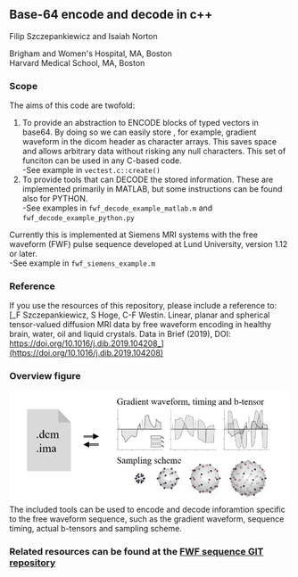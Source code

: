 ## Base-64 encode and decode in c++
Filip Szczepankiewicz and Isaiah Norton

Brigham and Women's Hospital, MA, Boston  
Harvard Medical School, MA, Boston

### Scope
The aims of this code are twofold:  

1. To provide an abstraction to ENCODE blocks of typed vectors in base64. By doing so we can easily store , for example,  gradient waveform in the dicom header as character arrays. This saves space and allows arbitrary data without risking any null characters. This set of funciton can be used in any C-based code.   
-See example in `vectest.c::create()`  
2. To provide tools that can DECODE the stored information. These are implemented primarily in MATLAB, but some instructions can be found also for PYTHON.  
-See examples in `fwf_decode_example_matlab.m` and `fwf_decode_example_python.py`  


Currently this is implemented at Siemens MRI systems with the free waveform (FWF) pulse sequence developed at Lund University, version 1.12 or later.  
-See example in `fwf_siemens_example.m`

### Reference
If you use the resources of this repository, please include a reference to:  
[_F Szczepankiewicz, S Hoge, C-F Westin. Linear, planar and spherical tensor-valued diffusion MRI data by free waveform encoding in healthy brain, water, oil and liquid crystals. Data in Brief (2019), DOI: https://doi.org/10.1016/j.dib.2019.104208_](https://doi.org/10.1016/j.dib.2019.104208)

### Overview figure
![Schematic example of software function.](/examples/fwf_header_example_fig.jpg)
The included tools can be used to encode and decode inforamtion specific to the free waveform sequence, such as the gradient waveform, sequence timing, actual b-tensors and sampling scheme.

### Related resources can be found at the [FWF sequence GIT repository](https://github.com/filip-szczepankiewicz/fwf_seq_resources)
